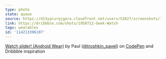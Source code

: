 ```yaml
---
type: photo
state: queue
source: https://d13yacurqjgara.cloudfront.net/users/52627/screenshots/1950712/400x300.gif
link: https://dribbble.com/shots/1950712-Geek-Watch
tags: wearables
id: '114213396107'
---
```

<p data-height="332" data-theme-id="6516" data-slug-hash="KweJGy" data-default-tab="result" data-user="Maseone" class='codepen'><a href='http://codepen.io/Maseone/pen/KweJGy/'>Watch slider! (Android Wear)</a> by Paul (<a href='http://codepen.io/Maseone'>@troshkin_pavel</a>) on <a href='http://codepen.io'>CodePen</a> and Dribbble inspiration</p>

